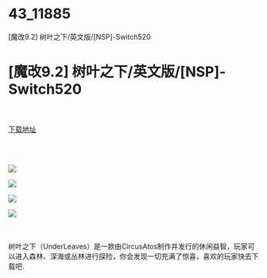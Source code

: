 # 43_11885
[魔改9.2] 树叶之下/英文版/[NSP]-Switch520
# [魔改9.2] 树叶之下/英文版/[NSP]-Switch520
 <br/></br>
[下载地址](https://www.switch520.cc/article/11885 "下载地址")
<br/></br>

<p>&nbsp;</p>
<p><img src="https://www.switch520.cc/muke_img/upload_art_editor_20210321-1_d9264750ecf51ed5125bb03c7d48ae6a.jpg"></p>
<p><img src="https://www.switch520.cc/muke_img/upload_art_editor_20210321-1_c4182becc73c010262e0e6030345a240.jpg"></p>
<p><img src="https://www.switch520.cc/muke_img/upload_art_editor_20210321-1_4646540c9e604135f4bc73bdb04fbd77.jpg"></p>
<p><img src="https://www.switch520.cc/muke_img/upload_art_editor_20210321-1_d293443a8ce90f9ad33e2a00a060d159.jpg"><strong>&nbsp;</strong></p>
<p>&nbsp;</p>
<p>树叶之下（UnderLeaves）是一款由CircusAtos制作并发行的休闲益智，玩家可以进入森林、深海或丛林进行探险，你会发现一切充满了惊喜，喜欢的玩家快去下载吧.</p>
<p>&nbsp;</p>

